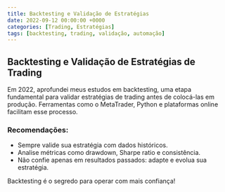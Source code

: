 ```yaml
---
title: Backtesting e Validação de Estratégias
date: 2022-09-12 00:00:00 +0000
categories: [Trading, Estratégias]
tags: [backtesting, trading, validação, automação]
---
```


## Backtesting e Validação de Estratégias de Trading

Em 2022, aprofundei meus estudos em backtesting, uma etapa fundamental para validar estratégias de trading antes de colocá-las em produção. Ferramentas como o MetaTrader, Python e plataformas online facilitam esse processo.

### Recomendações:
- Sempre valide sua estratégia com dados históricos.
- Analise métricas como drawdown, Sharpe ratio e consistência.
- Não confie apenas em resultados passados: adapte e evolua sua estratégia.

Backtesting é o segredo para operar com mais confiança! 